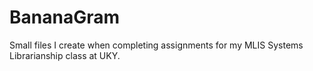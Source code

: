 # BananaGram
Small files I create when completing assignments for my MLIS Systems Librarianship class at UKY.
